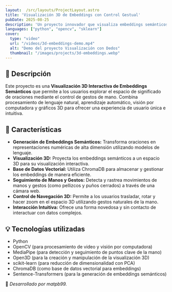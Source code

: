 ```yaml
---
layout:  /src/layouts/ProjectLayout.astro
title: 'Visualización 3D de Embeddings con Control Gestual'
pubDate: 2025-08-25
description: 'Un proyecto innovador que visualiza embeddings semánticos en 3D y permite la interacción mediante gestos de mano.'
languages: ["python", "opencv", "sklearn"]
cover:
  type: "video"
  url: "/videos/3d-embeddings-demo.mp4"
  alt: "Demo del proyecto Visualización con Dedos"
  thumbnail: "/images/projects/3d-embeddings.webp"
---
```




## 📝 Descripción

Este proyecto es una **Visualización 3D Interactiva de Embeddings Semánticos** que permite a los usuarios explorar el espacio de significado de oraciones mediante el control de gestos de mano. Combina procesamiento de lenguaje natural, aprendizaje automático, visión por computadora y gráficos 3D para ofrecer una experiencia de usuario única e intuitiva.

## 🧩 Características
- **Generación de Embeddings Semánticos:** Transforma oraciones en representaciones numéricas de alta dimensión utilizando modelos de lenguaje.
- **Visualización 3D:** Proyecta los embeddings semánticos a un espacio 3D para su visualización interactiva.
- **Base de Datos Vectorial:** Utiliza ChromaDB para almacenar y gestionar los embeddings de manera eficiente.
- **Seguimiento de Manos y Gestos:** Detecta y rastrea movimientos de manos y gestos (como pellizcos y puños cerrados) a través de una cámara web.
- **Control de Navegación 3D:** Permite a los usuarios trasladar, rotar y hacer zoom en el espacio 3D utilizando gestos naturales de la mano.
- **Interacción Intuitiva:** Ofrece una forma novedosa y sin contacto de interactuar con datos complejos.

## 💡 Tecnologías utilizadas
- Python
- OpenCV (para procesamiento de video y visión por computadora)
- MediaPipe (para detección y seguimiento de puntos clave de la mano)
- Open3D (para la creación y manipulación de la visualización 3D)
- scikit-learn (para reducción de dimensionalidad con PCA)
- ChromaDB (como base de datos vectorial para embeddings)
- Sentence-Transformers (para la generación de embeddings semánticos)


🚀 *Desarrollado por matpb99.*

